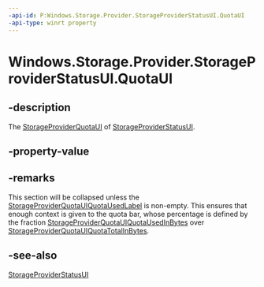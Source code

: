 ```yaml
---
-api-id: P:Windows.Storage.Provider.StorageProviderStatusUI.QuotaUI
-api-type: winrt property
---
```


# Windows.Storage.Provider.StorageProviderStatusUI.QuotaUI

<!--
public Windows.Storage.Provider.StorageProviderQuotaUI QuotaUI { get; set; }
-->

## -description

The [StorageProviderQuotaUI](storageproviderquotaui.md) of [StorageProviderStatusUI](storageproviderstatusui.md).

## -property-value

## -remarks

This section will be collapsed unless the [StorageProviderQuotaUIQuotaUsedLabel](storageproviderquotaui_quotausedlabel.md) is non-empty. This ensures that enough context is given to the quota bar, whose percentage is defined by the fraction [StorageProviderQuotaUIQuotaUsedInBytes](storageproviderquotaui_quotausedinbytes.md) over [StorageProviderQuotaUIQuotaTotalInBytes](storageproviderquotaui_quotatotalinbytes.md).

## -see-also

[StorageProviderStatusUI](storageproviderstatusui.md)
